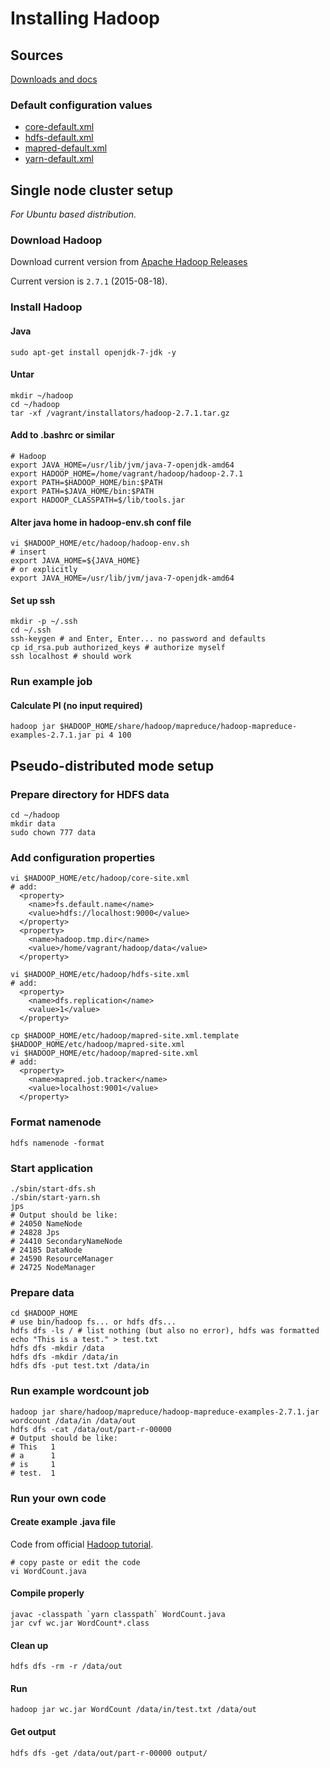 Installing Hadoop
=================

Sources 
-------

[Downloads and docs](http://hadoop.apache.org/)

### Default configuration values 

-   [core-default.xml](http://hadoop.apache.org/docs/stable/hadoop-project-dist/hadoop-common/core-default.xml)
-   [hdfs-default.xml](http://hadoop.apache.org/docs/stable/hadoop-project-dist/hadoop-hdfs/hdfs-default.xml)
-   [mapred-default.xml](http://hadoop.apache.org/docs/stable/hadoop-mapreduce-client/hadoop-mapreduce-client-core/mapred-default.xml)
-   [yarn-default.xml](http://hadoop.apache.org/docs/stable/hadoop-yarn/hadoop-yarn-common/yarn-default.xml)

Single node cluster setup 
-------------------------

*For Ubuntu based distribution.*

### Download Hadoop 

Download current version from [Apache Hadoop Releases](http://hadoop.apache.org/releases.html)

Current version is `2.7.1` (2015-08-18).

### Install Hadoop 

#### Java

``` 
sudo apt-get install openjdk-7-jdk -y
```

#### Untar 

``` 
mkdir ~/hadoop
cd ~/hadoop
tar -xf /vagrant/installators/hadoop-2.7.1.tar.gz
```

#### Add to .bashrc or similar 

``` 
# Hadoop
export JAVA_HOME=/usr/lib/jvm/java-7-openjdk-amd64
export HADOOP_HOME=/home/vagrant/hadoop/hadoop-2.7.1
export PATH=$HADOOP_HOME/bin:$PATH
export PATH=$JAVA_HOME/bin:$PATH
export HADOOP_CLASSPATH=$/lib/tools.jar
```

#### Alter java home in hadoop-env.sh conf file 

``` 
vi $HADOOP_HOME/etc/hadoop/hadoop-env.sh
# insert
export JAVA_HOME=${JAVA_HOME}
# or explicitly
export JAVA_HOME=/usr/lib/jvm/java-7-openjdk-amd64
```

#### Set up ssh 

``` 
mkdir -p ~/.ssh
cd ~/.ssh
ssh-keygen # and Enter, Enter... no password and defaults
cp id_rsa.pub authorized_keys # authorize myself
ssh localhost # should work
```

### Run example job

#### Calculate PI (no input required)

``` 
hadoop jar $HADOOP_HOME/share/hadoop/mapreduce/hadoop-mapreduce-examples-2.7.1.jar pi 4 100
```

Pseudo-distributed mode setup 
-----------------------------

### Prepare directory for HDFS data 

``` 
cd ~/hadoop
mkdir data
sudo chown 777 data
```

### Add configuration properties 

``` 
vi $HADOOP_HOME/etc/hadoop/core-site.xml
# add:
  <property>
    <name>fs.default.name</name>
    <value>hdfs://localhost:9000</value>
  </property>
  <property>
    <name>hadoop.tmp.dir</name>
    <value>/home/vagrant/hadoop/data</value>
  </property>
```

``` 
vi $HADOOP_HOME/etc/hadoop/hdfs-site.xml
# add:
  <property>
    <name>dfs.replication</name>
    <value>1</value>
  </property>
```

``` 
cp $HADOOP_HOME/etc/hadoop/mapred-site.xml.template $HADOOP_HOME/etc/hadoop/mapred-site.xml
vi $HADOOP_HOME/etc/hadoop/mapred-site.xml
# add:
  <property>
    <name>mapred.job.tracker</name>
    <value>localhost:9001</value>
  </property>
```

### Format namenode 

``` 
hdfs namenode -format
```

### Start application 

``` 
./sbin/start-dfs.sh
./sbin/start-yarn.sh
jps
# Output should be like:
# 24050 NameNode
# 24828 Jps
# 24410 SecondaryNameNode
# 24185 DataNode
# 24590 ResourceManager
# 24725 NodeManager
```

### Prepare data 

``` 
cd $HADOOP_HOME
# use bin/hadoop fs... or hdfs dfs...
hdfs dfs -ls / # list nothing (but also no error), hdfs was formatted
echo "This is a test." > test.txt
hdfs dfs -mkdir /data
hdfs dfs -mkdir /data/in
hdfs dfs -put test.txt /data/in
```

### Run example wordcount job 

``` 
hadoop jar share/hadoop/mapreduce/hadoop-mapreduce-examples-2.7.1.jar wordcount /data/in /data/out
hdfs dfs -cat /data/out/part-r-00000
# Output should be like:
# This   1
# a      1
# is     1
# test.  1
```

### Run your own code 

#### Create example .java file 

Code from official [Hadoop tutorial](http://hadoop.apache.org/docs/stable/hadoop-mapreduce-client/hadoop-mapreduce-client-core/MapReduceTutorial.html#Example:_WordCount_v1.0).

``` 
# copy paste or edit the code
vi WordCount.java
```

#### Compile properly 

``` 
javac -classpath `yarn classpath` WordCount.java
jar cvf wc.jar WordCount*.class
```

#### Clean up 

``` 
hdfs dfs -rm -r /data/out
```

#### Run 

``` 
hadoop jar wc.jar WordCount /data/in/test.txt /data/out
```

#### Get output 

``` 
hdfs dfs -get /data/out/part-r-00000 output/
```

